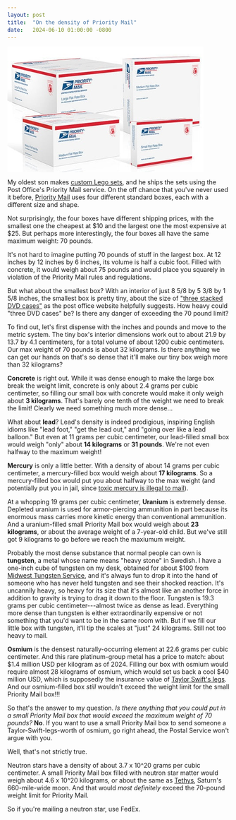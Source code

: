 ```yaml
---
layout: post
title:  "On the density of Priority Mail"
date:   2024-06-10 01:00:00 -0800
---
```


<img align="middle" src="/assets/priority-mail-boxes.jpg">

My oldest son makes [custom Lego sets](https://brickmoose.com), and he ships the sets using the Post Office's Priority Mail service.  On the off chance that you've never used it before, [Priority Mail](https://www.usps.com/ship/priority-mail.htm) uses four different standard boxes, each with a different size and shape.

Not surprisingly, the four boxes have different shipping prices, with the smallest one the cheapest at $10 and the largest one the most expensive at $25.  But perhaps more interestingly, the four boxes all have the same maximum weight:  70 pounds.

It's not hard to imagine putting 70 pounds of stuff in the largest box.  At 12 inches by 12 inches by 6 inches, its volume is half a cubic foot.   Filled with concrete, it would weigh about 75 pounds and would place you squarely in violation of the Priority Mail rules and regulations.

But what about the smallest box?  With an interior of just 8 5/8 by 5 3/8 by 1 5/8 inches, the smallest box is pretty tiny, about the size of ["three stacked DVD cases"](https://store.usps.com/store/product/shipping-supplies/priority-mail-flat-rate-small-box-P_SMALL_FRB) as the post office website helpfully suggests.  How heavy could "three DVD cases" be?  Is there any danger of exceeding the 70 pound limit?

<!--more-->

To find out, let's first dispense with the inches and pounds and move to the metric system.  The tiny box's interior dimensions work out to about 21.9 by 13.7 by 4.1 centimeters, for a total volume of about 1200 cubic centimeters.  Our max weight of 70 pounds is about 32 kilograms.  Is there anything we can get our hands on that's so dense that it'll make our tiny box weigh more than 32 kilograms?

**Concrete** is right out.  While it was dense enough to make the large box break the weight limit, concrete is only about 2.4 grams per cubic centimeter, so filling our small box with concrete would make it only weigh about **3 kilograms**.  That's barely one tenth of the weight we need to break the limit!  Clearly we need something much more dense...

What about **lead**?  Lead's density is indeed prodigious, inspiring English idioms like "lead foot," "get the lead out," and "going over like a lead balloon."  But even at 11 grams per cubic centimeter, our lead-filled small box would weigh "only" about **14 kilograms** or **31 pounds**.  We're not even halfway to the maximum weight!

**Mercury** is only a little better.  With a density of about 14 grams per cubic centimeter, a mercury-filled box would weigh about **17 kilograms**.  So a mercury-filled box would put you about halfway to the max weight (and potentially put you in jail, since [toxic mercury is illegal to mail](https://www.usps.com/ship/shipping-restrictions.htm)).

At a whopping 19 grams per cubic centimeter, **Uranium** is extremely dense.  Depleted uranium is used for armor-piercing ammunition in part because its enormous mass carries more kinetic energy than conventional ammunition.  And a uranium-filled small Priority Mail box would weigh about **23 kilograms**, or about the average weight of a 7-year-old child.  But we've still got 9 kilograms to go before we reach the maxiumum weight.

Probably the most dense substance that normal people can own is **tungsten**, a metal whose name means "heavy stone" in Swedish.  I have a one-inch cube of tungsten on my desk, obtained for about $100 from [Midwest Tungsten Service](https://shop.tungsten.com/tungsten-cube/), and it's always fun to drop it into the hand of someone who has never held tungsten and see their shocked reaction.  It's uncannily heavy, so heavy for its size that it's almost like an another force in addition to gravity is trying to drag it down to the floor.  Tungsten is 19.3 grams per cubic centimeter---almost twice as dense as lead.  Everything more dense than tungsten is either extraordinarily expensive or not something that you'd want to be in the same room with.  But if we fill our little box with tungsten, it'll tip the scales at "just" 24 kilograms.  Still not too heavy to mail.

**Osmium** is the densest naturally-occurring element at 22.6 grams per cubic centimeter.  And this rare platinum-group metal has a price to match:  about $1.4 million USD per kilogram as of 2024.  Filling our box with osmium would require almost 28 kilograms of osmium, which would set us back a cool $40 million USD, which is supposedly the insurance value of [Taylor Swift's legs](https://www.tmz.com/2015/03/10/taylor-swift-legs-insured-photo/).  And our osmium-filled box *still* wouldn't exceed the weight limit for the small Priority Mail box!!!

So that's the answer to my question.  *Is there anything that you could put in a small Priority Mail box that would exceed the maximum weight of 70 pounds?*  **No**.  If you want to use a small Priority Mail box to send someone a Taylor-Swift-legs-worth of osmium, go right ahead, the Postal Service won't argue with you.

Well, that's not strictly true.

Neutron stars have a density of about 3.7 x 10^20 grams per cubic centimeter.  A small Priority Mail box filled with neutron star matter would weigh about 4.6 x 10^20 kilograms, or about the same as [Tethys](https://en.wikipedia.org/wiki/Tethys_(moon)), Saturn's 660-mile-wide moon.  And that would *most definitely* exceed the 70-pound weight limit for Priority Mail.

So if you're mailing a neutron star, use FedEx.







